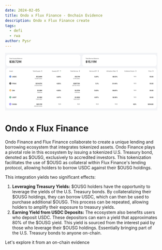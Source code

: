 ```yaml
---
date: 2024-02-05
title: Ondo x Flux Finance - Onchain Evidence
description: Ondo x Flux Finance create
tags:
  - defi
  - rwa
author: Pysr
---
```


![Alt text](image.png)

# Ondo x Flux Finance

Ondo Finance and Flux Finance collaborate to create a unique lending and borrowing ecosystem that integrates tokenized assets. Ondo Finance plays a pivotal role in this ecosystem by issuing a tokenized U.S. Treasury bond, denoted as $OUSG, exclusively to accredited investors. This tokenization facilitates the use of $OUSG as collateral within Flux Finance's lending protocol, allowing holders to borrow USDC against their $OUSG holdings.

This integration yields two significant effects:

1. **Leveraging Treasury Yields:** $OUSG holders have the opportunity to leverage the yields of the U.S. Treasury bonds. By collateralizing their $OUSG holdings, they can borrow USDC, which can then be used to purchase additional $OUSG. This process can be repeated, allowing holders to amplify their exposure to treasury yields.
2. **Earning Yield from USDC Deposits:** The ecosystem also benefits users who deposit USDC. These depositors can earn a yield that approximates 80% of the $OUSG yield. This yield is sourced from the interest paid by those who leverage their $OUSG holdings. Essentially bringing part of the U.S. Treasury bonds to anyone on-chain.

Let's explore it from an on-chain evidence